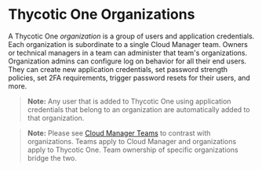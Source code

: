 [title]: # (Thycotic One Organizations)
[tags]: # (Thycotic One, thycotic one organizations)
[priority]: # (1000)

# Thycotic One Organizations

A Thycotic One *organization* is a group of users and application credentials. Each organization is subordinate to a single Cloud Manager team. Owners or technical managers in a team can administer that team's organizations. Organization admins can  configure log on behavior for all their end users. They can create new application credentials, set password strength policies, set 2FA requirements, trigger password resets for their users, and more.  

> **Note:** Any user that is added to Thycotic One using application credentials that belong to an organization are automatically added to that organization.

> **Note:** Please see [Cloud Manager Teams](../cloud-manager-teams/index.md) to contrast with organizations. Teams apply to Cloud Manager and organizations apply to Thycotic One. Team ownership of specific organizations bridge the two.